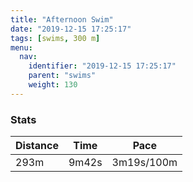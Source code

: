 ```yaml
---
title: "Afternoon Swim"
date: "2019-12-15 17:25:17"
tags: [swims, 300 m]
menu:
  nav:
    identifier: "2019-12-15 17:25:17"
    parent: "swims"
    weight: 130
---
```


### Stats

| Distance | Time | Pace |
|----------|------|------|
|293m|9m42s|3m19s/100m|
